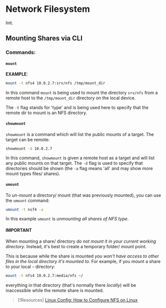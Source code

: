 
# Network Filesystem
Init.
## Mounting Shares via CLI
### Commands:
#### `mount`
**EXAMPLE**:
```bash
mount -t nfs4 10.0.2.7:srv/nfs /tmp/mount_dir
```
In this command `mount` is being used to mount the directory `srv/nfs` from a remote host to the `/tmp/mount_dir` directory on the local device.

The `-t` flag stands for 'type' and is being used here to specify that the remote dir to mount is an NFS directory.
#### `showmount`
`showmount` is a command which will list the public mounts of a target. The target can be remote:
```bash
showmount -d 10.0.2.7
```
In this command, `showmount` is given a remote host as a target and will list any public mounts on that target. The `-d` flag is used to specify that directories should be shown (the `-a` flag means 'all' and may show more mount types files/ shares).
#### `umount`
To *un-mount* a directory/ mount (that was previously mounted), you can use the `umount` command:
```bash
umount -t nsf4 -a
```
In this example `umount` is *unmounting all shares of NFS type*.
#### **IMPORTANT**
When mounting a share/ directory *do not mount it in your current working directory*. Instead, it's best to create a temporary folder/ mount point.

This is because while the share is mounted *you won't have access to other files in the local directory it's mounted to*. For example, if you mount a share to your local `~` directory:
```bash
mount -t nfs4 10.0.2.7:media/nfs ~/
```
everything in that directory (that's normally there *locally*) will be inaccessible while the remote share is mounted.


> [!Resources]
> [Linux Config: How to Configure NFS on Linux](https://linuxconfig.org/how-to-configure-nfs-on-linux)